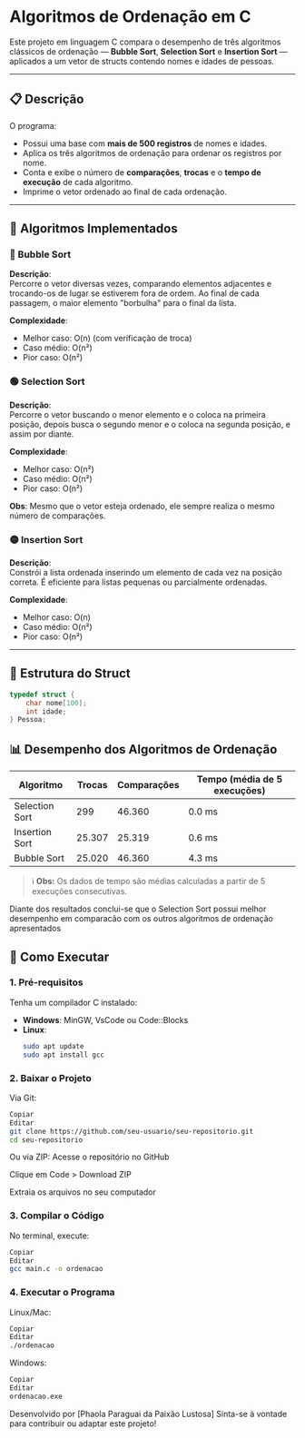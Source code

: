 # Algoritmos de Ordenação em C

Este projeto em linguagem C compara o desempenho de três algoritmos clássicos de ordenação — **Bubble Sort**, **Selection Sort** e **Insertion Sort** — aplicados a um vetor de structs contendo nomes e idades de pessoas.

---

## 📋 Descrição

O programa:

- Possui uma base com **mais de 500 registros** de nomes e idades.
- Aplica os três algoritmos de ordenação para ordenar os registros por nome.
- Conta e exibe o número de **comparações**, **trocas** e o **tempo de execução** de cada algoritmo.
- Imprime o vetor ordenado ao final de cada ordenação.

---

## 🧠 Algoritmos Implementados

### 🔵 Bubble Sort

**Descrição**:  
Percorre o vetor diversas vezes, comparando elementos adjacentes e trocando-os de lugar se estiverem fora de ordem. Ao final de cada passagem, o maior elemento "borbulha" para o final da lista.

**Complexidade**:
- Melhor caso: O(n) (com verificação de troca)
- Caso médio: O(n²)
- Pior caso: O(n²)

### 🟢 Selection Sort

**Descrição**:  
Percorre o vetor buscando o menor elemento e o coloca na primeira posição, depois busca o segundo menor e o coloca na segunda posição, e assim por diante.

**Complexidade**:
- Melhor caso: O(n²)
- Caso médio: O(n²)
- Pior caso: O(n²)

**Obs**: Mesmo que o vetor esteja ordenado, ele sempre realiza o mesmo número de comparações.

### 🟡 Insertion Sort

**Descrição**:  
Constrói a lista ordenada inserindo um elemento de cada vez na posição correta. É eficiente para listas pequenas ou parcialmente ordenadas.

**Complexidade**:
- Melhor caso: O(n)
- Caso médio: O(n²)
- Pior caso: O(n²)

---

## 📌 Estrutura do Struct

```c
typedef struct {
    char nome[100];
    int idade;
} Pessoa;

```

## 📊 Desempenho dos Algoritmos de Ordenação

| Algoritmo      | Trocas | Comparações | Tempo (média de 5 execuções) |
|----------------|--------|-------------|-------------------------------|
| Selection Sort | 299    | 46.360      | 0.0 ms                        |
| Insertion Sort | 25.307 | 25.319      | 0.6 ms                        |
| Bubble Sort    | 25.020 | 46.360      | 4.3 ms                        |

> ℹ️ **Obs:** Os dados de tempo são médias calculadas a partir de 5 execuções consecutivas.

Diante dos resultados conclui-se que o Selection Sort possui melhor desempenho em comparacão com os outros algoritmos de ordenação apresentados

## 🚀 Como Executar

### 1. Pré-requisitos  
Tenha um compilador C instalado:

- **Windows**: MinGW, VsCode ou Code::Blocks  
- **Linux**:
  ```bash
  sudo apt update
  sudo apt install gcc
  
  ```
### 2. Baixar o Projeto
Via Git:
```bash
Copiar
Editar
git clone https://github.com/seu-usuario/seu-repositorio.git
cd seu-repositorio

```

Ou via ZIP:
Acesse o repositório no GitHub

Clique em Code > Download ZIP

Extraia os arquivos no seu computador

### 3. Compilar o Código
No terminal, execute:

````bash
Copiar
Editar
gcc main.c -o ordenacao
````

### 4. Executar o Programa
Linux/Mac:
```bash
Copiar
Editar
./ordenacao
```
Windows:

```bash
Copiar
Editar
ordenacao.exe
```
Desenvolvido por [Phaola Paraguai da Paixão Lustosa]
Sinta-se à vontade para contribuir ou adaptar este projeto!



